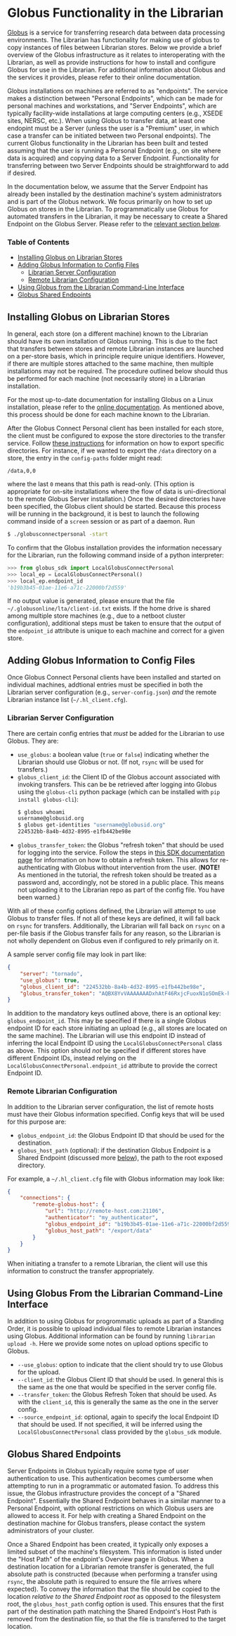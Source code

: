 # Globus Functionality in the Librarian

[Globus](https://www.globus.org/) is a service for transferring research data
between data processing environments. The Librarian has functionality for making
use of globus to copy instances of files between Librarian stores. Below we
provide a brief overview of the Globus infrastructure as it relates to
interoperating with the Librarian, as well as provide instructions for how to
install and configure Globus for use in the Librarian. For additional
information about Globus and the services it provides, please refer to their
online documentation.

Globus installations on machines are referred to as "endpoints". The service
makes a distinction between "Personal Endpoints", which can be made for personal
machines and workstations, and "Server Endpoints", which are typically
facility-wide installations at large computing centers (e.g., XSEDE sites,
NERSC, etc.). When using Globus to transfer data, at least one endopint must be
a Server (unless the user is a "Premium" user, in which case a transfer can be
initiated between two Personal endpoints). The current Globus functionality in
the Librarian has been built and tested assuming that the user is running a
Personal Endpoint (e.g., on site where data is acquired) and copying data to a
Server Endpoint. Functionality for transferring between two Server Endpoints
should be straightforward to add if desired.

In the documentation below, we assume that the Server Endpoint has already been
installed by the destination machine's system administrators and is part of the
Globus network. We focus primarily on how to set up Globus on stores in the
Librarian. To programmatically use Globus for automated transfers in the
Librarian, it may be necessary to create a Shared Endpoint on the Globus
Server. Please refer to the [relevant section below](#globus-shared-endpoints).

### Table of Contents

- [Installing Globus on Librarian
  Stores](#installing-globus-on-librarian-stores)
- [Adding Globus Information to Config
  Files](#adding-globus-information-to-config-files)
  - [Librarian Server Configuration](#librarian-server-configuration)
  - [Remote Librarian Configuration](#remote-librarian-configuration)
- [Using Globus from the Librarian Command-Line
  Interface](#using-globus-from-the-librarian-command-line-interface)
- [Globus Shared Endpoints](#globus-shared-endpoints)


## Installing Globus on Librarian Stores

In general, each store (on a different machine) known to the Librarian should
have its own installation of Globus running. This is due to the fact that
transfers between stores and remote Librarian instances are launched on a
per-store basis, which in principle require unique identifiers. However, if
there are multiple stores attached to the same machine, then multiple
installations may not be required. The procedure outlined below should thus be
performed for each machine (not necessarily store) in a Librarian installation.

For the most up-to-date documentation for installing Globus on a Linux
installation, please refer to the [online
documentation](https://docs.globus.org/how-to/globus-connect-personal-linux/#globus-connect-personal-cli). As
mentioned above, this process should be done for each machine known to the
Librarian.

After the Globus Connect Personal client has been installed for each store, the
client must be configured to expose the store directories to the transfer
service. Follow [these
instructions](https://docs.globus.org/faq/globus-connect-endpoints/#how_do_i_configure_accessible_directories_on_globus_connect_personal_for_linux)
for information on how to export specific directories. For instance, if we
wanted to export the `/data` directory on a store, the entry in the
`config-paths` folder might read:
```
/data,0,0
```
where the last `0` means that this path is read-only. (This option is
appropriate for on-site installations where the flow of data is uni-directional
to the remote Globus Server installation.) Once the desired directories have
been specified, the Globus client should be started. Because this process will
be running in the background, it is best to launch the following command inside
of a `screen` session or as part of a daemon. Run
```bash
$ ./globusconnectpersonal -start
```
To confirm that the Globus installation provides the information necessary for
the Librarian, run the following command inside of a python interpreter:
```python
>>> from globus_sdk import LocalGlobusConnectPersonal
>>> local_ep = LocalGlobusConnectPersonal()
>>> local_ep.endpoint_id
'b19b3b45-01ae-11e6-a71c-22000bf2d559'
```
If no output value is generated, please ensure that the file
`~/.globusonline/lta/client-id.txt` exists. If the home drive is shared among
multiple store machines (e.g., due to a netboot cluster configuration),
additional steps must be taken to ensure that the output of the `endpoint_id`
attribute is unique to each machine and correct for a given store.


## Adding Globus Information to Config Files

Once Globus Connect Personal clients have been installed and started on
individual machines, addtional entries must be specified in both the Librarian
server configuration (e.g., `server-config.json`) *and* the remote Librarian
instance list (`~/.hl_client.cfg`).

### Librarian Server Configuration

There are certain config entries that *must* be added for the Librarian to use
Globus. They are:

- `use_globus`: a boolean value (`true` or `false`) indicating whether the
  Librarian should use Globus or not. (If not, `rsync` will be used for
  transfers.)
- `globus_client_id`: the Client ID of the Globus account associated with
  invoking transfers. This can be be retrieved after logging into Globus using
  the `globus-cli` python package (which can be installed with
  `pip install globus-cli`):
  ```bash
  $ globus whoami
  username@globusid.org
  $ globus get-identities "username@globusid.org"
  224532bb-8a4b-4d32-8995-e1fb442be98e
  ```
- `globus_transfer_token`: the Globus "refresh token" that should be used for
  logging into the service. Follow the steps in [this SDK documentation
  page](https://globus-sdk-python.readthedocs.io/en/stable/tutorial/#advanced-2-refresh-tokens-never-login-again)
  for information on how to obtain a refresh token. This allows for
  re-authenticating with Globus without intervention from the user. (**NOTE!**
  As mentioned in the tutorial, the refresh token should be treated as a
  password and, accordingly, not be stored in a public place. This means not
  uploading it to the Librarian repo as part of the config file. You have been
  warned.)

With all of these config options defined, the Librarian will attempt to use
Globus to transfer files. If not all of these keys are defined, it will fall
back on `rsync` for transfers. Additionally, the Librarian will fall back on
`rsync` on a per-file basis if the Globus transfer fails for any reason, so the
Librarian is not wholly dependent on Globus even if configured to rely primarily
on it.

A sample server config file may look in part like:
```json
{
    "server": "tornado",
    "use_globus": true,
    "globus_client_id": "224532bb-8a4b-4d32-8995-e1fb442be98e",
    "globus_transfer_token": "AQBX8YvVAAAAAAADxhAtF46RxjcFuoxN1oSOmEk-hBqvOejY4imMbZlC0B8THfoFuOK9rshN6TV7I0uwf0hb",
}
```

In addition to the mandatory keys outlined above, there is an optional key:
`globus_endpoint_id`. This may be specified if there is a single Globus endpoint
ID for each store initiating an upload (e.g., all stores are located on the same
machine). The Librarian will use this endpoint ID instead of inferring the local
Endpoint ID using the `LocalGlobusConnectPersonal` class as above. This option
should *not* be specified if different stores have different Endpoint IDs,
instead relying on the `LocalGlobusConnectPersonal.endpoint_id` attribute to
provide the correct Endpoint ID.

### Remote Librarian Configuration

In addition to the Librarian server configuration, the list of remote hosts must
have their Globus information specified. Config keys that will be used for this
purpose are:

- `globus_endpoint_id`: the Globus Endpoint ID that should be used for the
  destination.
- `globus_host_path` (optional): if the destination Globus Endpoint is a Shared
  Endpoint (discussed more [below](#globus-shared-endpoints)), the path to the
  root exposed directory.

For example, a `~/.hl_client.cfg` file with Globus information may look like:
```json
{
    "connections": {
        "remote-globus-host": {
            "url": "http://remote-host.com:21106",
            "authenticator": "my_authenticator",
            "globus_endpoint_id": "b19b3b45-01ae-11e6-a71c-22000bf2d559",
            "globus_host_path": "/export/data"
        }
    }
}
```

When initiating a transfer to a remote Librarian, the client will use this
information to construct the transfer appropriately.


## Using Globus From the Librarian Command-Line Interface

In addition to using Globus for progrommatic uploads as part of a Standing
Order, it is possible to upload individual files to remote Librarian instances
using Globus. Additional information can be found by running `librarian upload
-h`. Here we provide some notes on upload options specific to Globus.

- `--use_globus`: option to indicate that the client should try to use Globus
  for the upload.
- `--client_id`: the Globus Client ID that should be used. In general this is
  the same as the one that would be specified in the server config file.
- `--transfer_token`: the Globus Refresh Token that should be used. As with the
  `client_id`, this is generally the same as the one in the server config.
- `--source_endpoint_id`: optional, again to specify the local Endpoint ID that
  should be used. If not specified, it will be inferred using the
  `LocalGlobusConnectPersonal` class provided by the `globus_sdk` module.


## Globus Shared Endpoints

Server Endpoints in Globus typically require some type of user authentication to
use. This authentication becomes cumbersome when attempting to run in a
programmatic or automated fasion. To address this issue, the Globus
infrastructure provides the concept of a "Shared Endpoint". Essentially the
Shared Endpoint behaves in a similar manner to a Personal Endpoint, with
optional restrictions on which Globus users are allowed to access it. For help
with creating a Shared Endpoint on the destination machine for Globus transfers,
please contact the system administrators of your cluster.

Once a Shared Endpoint has been created, it typically only exposes a limited
subset of the machine's filesystem. This information is listed under the "Host
Path" of the endpoint's Overview page in Globus. When a destination location for
a Librarian remote transfer is generated, the full absolute path is constructed
(because when performing a transfer using `rsync`, the absolute path is required
to ensure the file arrives where expected). To convey the information that the
file should be copied to the location *relative to the Shared Endpoint root* as
opposed to the filesystem root, the `globus_host_path` config option is
used. This ensures that the first part of the destination path matching the
Shared Endpoint's Host Path is removed from the destination file, so that the
file is transferred to the target location.
